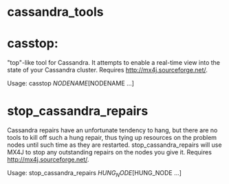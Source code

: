 cassandra_tools
=======

# casstop:

"top"-like tool for Cassandra.  It attempts to enable a real-time view into the state of your Cassandra cluster.  Requires http://mx4j.sourceforge.net/.

Usage: casstop $NODENAME [$NODENAME ...]

# stop_cassandra_repairs

Cassandra repairs have an unfortunate tendency to hang, but there are no tools to kill off such a hung repair, thus tying up resources on the problem nodes until such time as they are restarted.  stop_cassandra_repairs will use MX4J to stop any outstanding repairs on the nodes you give it.  Requires http://mx4j.sourceforge.net/.

Usage: stop_cassandra_repairs $HUNG_NODE [$HUNG_NODE ...]

